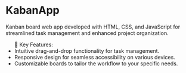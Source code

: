 # KabanApp
Kanban board web app developed with HTML, CSS, and JavaScript for streamlined task management and enhanced project organization.


<ul>
  🎯 Key Features:
  <li>Intuitive drag-and-drop functionality for task management.</li>
  <li>Responsive design for seamless accessibility on various devices.</li>
  <li>Customizable boards to tailor the workflow to your specific needs.</li>
</ul>



